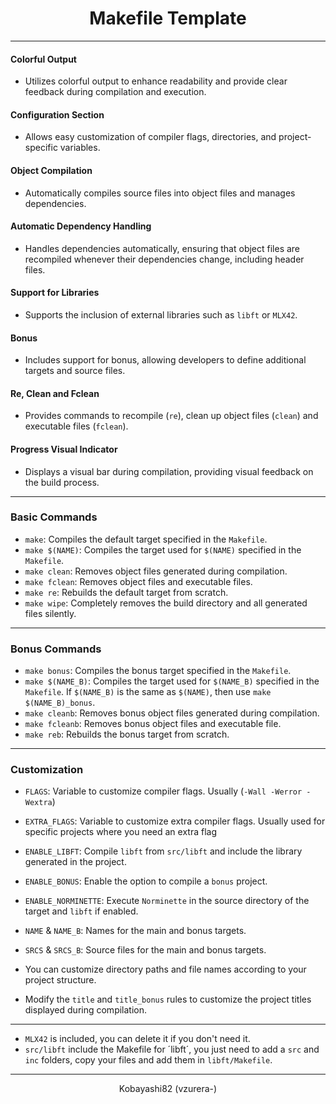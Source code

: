   <h1 style="text-align: center;">Makefile Template</h1>

 ---
#### Colorful Output
- Utilizes colorful output to enhance readability and provide clear feedback during compilation and execution.

#### Configuration Section
- Allows easy customization of compiler flags, directories, and project-specific variables.

#### Object Compilation
- Automatically compiles source files into object files and manages dependencies.

#### Automatic Dependency Handling
- Handles dependencies automatically, ensuring that object files are recompiled whenever their dependencies change, including header files.

#### Support for Libraries
- Supports the inclusion of external libraries such as `libft` or `MLX42`.

#### Bonus
- Includes support for bonus, allowing developers to define additional targets and source files.

#### Re, Clean and Fclean
- Provides commands to recompile (`re`), clean up object files (`clean`) and executable files (`fclean`).

#### Progress Visual Indicator
- Displays a visual bar during compilation, providing visual feedback on the build process.
---
### Basic Commands

- `make`: 				Compiles the default target specified in the `Makefile`.
- `make $(NAME)`: 		Compiles the target used for `$(NAME)` specified in the `Makefile`.
- `make clean`: 		Removes object files generated during compilation.
- `make fclean`: 		Removes object files and executable files.
- `make re`: 			Rebuilds the default target from scratch.
- `make wipe`: 			Completely removes the build directory and all generated files silently.
---
### Bonus Commands
- `make bonus`: 		Compiles the bonus target specified in the `Makefile`.
- `make $(NAME_B)`:		Compiles the target used for `$(NAME_B)` specified in the `Makefile`.
  If `$(NAME_B)` is the same as `$(NAME)`, then use `make $(NAME_B)_bonus`.
- `make cleanb`: 		Removes bonus object files generated during compilation.
- `make fcleanb`: 		Removes bonus object files and executable file.
- `make reb`: 			Rebuilds the bonus target from scratch.
---
### Customization

- `FLAGS`: 				Variable to customize compiler flags. Usually (`-Wall -Werror -Wextra`)
- `EXTRA_FLAGS`: 		Variable to customize extra compiler flags. Usually used for specific projects where you need an extra flag
- `ENABLE_LIBFT`:		Compile `libft` from `src/libft` and include the library generated in the project.
- `ENABLE_BONUS`:		Enable the option to compile a `bonus` project.
- `ENABLE_NORMINETTE`:	Execute `Norminette` in the source directory of the target and `libft` if enabled.
- `NAME` & `NAME_B`: 	Names for the main and bonus targets.
- `SRCS` & `SRCS_B`: 	Source files for the main and bonus targets.

- You can customize directory paths and file names according to your project structure.
- Modify the `title` and `title_bonus` rules to customize the project titles displayed during compilation.
---
- `MLX42` is included, you can delete it if you don't need it.
- `src/libft` include the Makefile for ´libft´, you just need to add a `src` and `inc` folders, copy your files and add them in `libft/Makefile`.
---
<p style="text-align: center;">Kobayashi82 (vzurera-)</p>
